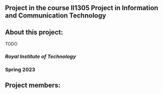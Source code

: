 ## Project in the course II1305 Project in Information and Communication Technology
## About this project:
TODO
### *Royal Institute of Technology*
### Spring 2023
## Project members:
<!--[Ditt namn här](länk till din Github-profil)-->
